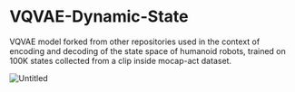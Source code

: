 # VQVAE-Dynamic-State
VQVAE model forked from other repositories used in the context of encoding and decoding of the state space of humanoid robots, 
trained on 100K states collected from a clip inside mocap-act dataset.


![Untitled](https://github.com/user-attachments/assets/4efbc5b8-be85-45f3-b8dc-b13d87655dad)
